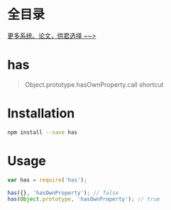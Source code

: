# 全目录

[更多系统、论文，供君选择 ~~>](https://www.yuque.com/wisebit/blog)
# has

> Object.prototype.hasOwnProperty.call shortcut

# Installation

```sh
npm install --save has
```

# Usage

```js
var has = require('has');

has({}, 'hasOwnProperty'); // false
has(Object.prototype, 'hasOwnProperty'); // true
```
